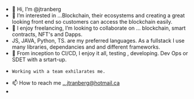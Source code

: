 - 👋 Hi, I’m @jtranberg
- 👀 I’m interested in ...Blockchain, their ecosystems and creating a great looking front end so customers can access the blockchain easily.
- 🌱 I enjoy freelancing, I’m looking to collaborate on ...  blockchain, smart contracts, NFT's and Dapps.
- JS, JAVA, Python, TS. are my preferred languages. As a fullstack I use many libraries, dependancies and and different frameworks.
- 💞️ From inception to CI/CD, I enjoy it all, testing , developing. Dev Ops or SDET with a srtart-up.
-     Working with a team exhilarates me.
- 📫 How to reach me ...jtranberg@hotmail.ca
- 


